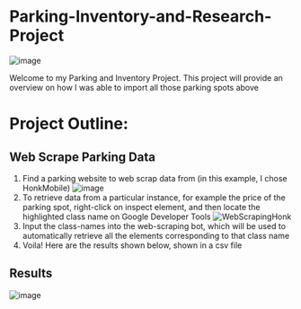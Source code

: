 # Parking-Inventory-and-Research-Project
![image](https://user-images.githubusercontent.com/78982275/148660426-273698f1-5ad7-43c5-b6fa-e0c673ebbc98.png)

Welcome to my Parking and Inventory Project. This project will provide an overview on how I was able to import all those parking spots above

# Project Outline:
## Web Scrape Parking Data
1. Find a parking website to web scrap data from (in this example, I chose HonkMobile)
![image](https://user-images.githubusercontent.com/78982275/148660751-0c1e3bd8-0bfc-4252-a7bf-5e3931b808a0.png)
2. To retrieve data from a particular instance, for example the price of the parking spot, right-click on inspect element, and then locate the highlighted class name on Google Developer Tools
![WebScrapingHonk](https://user-images.githubusercontent.com/78982275/148660896-81cdb9a9-2c42-4c51-b087-14b2e2340c6f.png)
3. Input the class-names into the web-scraping bot, which will be used to automatically retrieve all the elements corresponding to that class name
4. Voila! Here are the results shown below, shown in a csv file
## Results
![image](https://user-images.githubusercontent.com/78982275/148669857-c6ce9057-a45e-4953-a512-ef54effe431f.png)


